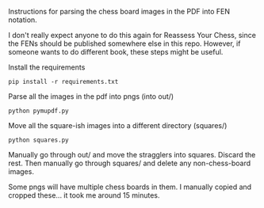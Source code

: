 Instructions for parsing the chess board images in the PDF into FEN notation. 

I don't really expect anyone to do this again for Reassess Your Chess, since the
FENs should be published somewhere else in this repo. However, if someone wants
to do different book, these steps might be useful.


Install the requirements 
```
pip install -r requirements.txt
```

Parse all the images in the pdf into pngs (into out/)
```
python pymupdf.py
```

Move all the square-ish images into a different directory (squares/)
```
python squares.py
```

Manually go through out/ and move the stragglers into squares. Discard the rest.
Then manually go through squares/ and delete any non-chess-board images.

Some pngs will have multiple chess boards in them. I manually copied and cropped
these... it took me around 15 minutes.
